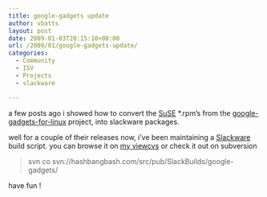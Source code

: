 ```yaml
---
title: google-gadgets update
author: vbatts
layout: post
date: 2009-01-03T20:15:10+00:00
url: /2009/01/google-gadgets-update/
categories:
  - Community
  - ISV
  - Projects
  - slackware

---
```

a few posts ago i showed how to convert the [SuSE][1] *.rpm&#8217;s from the [google-gadgets-for-linux][2] project, into slackware packages.
  
well for a couple of their releases now, i&#8217;ve been maintaining a  [Slackware][3] build script. you can browse it on [my viewcvs][4] or check it out on subversion

> svn co svn://hashbangbash.com/src/pub/SlackBuilds/google-gadgets/

have fun !

 [1]: http://en.opensuse.org/
 [2]: http://code.google.com/p/google-gadgets-for-linux/
 [3]: http://slackware.com/
 [4]: http://hashbangbash.com/viewcvs/SlackBuilds/google-gadgets/